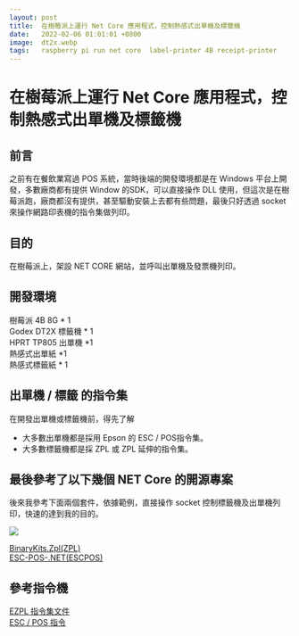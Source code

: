 ```yaml
---
layout: post
title:  在樹莓派上運行 Net Core 應用程式，控制熱感式出單機及標籤機
date:   2022-02-06 01:01:01 +0800
image:  dt2x.webp
tags:   raspberry pi run net core  label-printer 4B receipt-printer
---
```


# 在樹莓派上運行 Net Core 應用程式，控制熱感式出單機及標籤機
## 前言
之前有在餐飲業寫過 POS 系統，當時後端的開發環境都是在 Windows 平台上開發，多數廠商都有提供 Window 的SDK，可以直接操作 DLL 使用，但這次是在樹莓派跑，廠商都沒有提供，甚至驅動安裝上去都有些問題，最後只好透過 socket 來操作網路印表機的指令集做列印。

## 目的
在樹莓派上，架設 NET CORE 網站，並呼叫出單機及發票機列印。

## 開發環境 
樹莓派 4B 8G * 1  
Godex DT2X 標籤機 * 1  
HPRT TP805 出單機 *1   
熱感式出單紙 *1  
熱感式標籤紙 * 1  

## 出單機 / 標籤 的指令集
在開發出單機或標籤機前，得先了解
* 大多數出單機都是採用 Epson 的 ESC / POS指令集。
* 大多數標籤機都是採 ZPL 或 ZPL 延伸的指令集。

## 最後參考了以下幾個 NET Core 的開源專案
後來我參考下面兩個套件，依據範例，直接操作 socket 控制標籤機及出單機列印，快速的達到我的目的。

![](https://i.imgur.com/OlVNEbY.jpg)

[BinaryKits.Zpl(ZPL)](https://github.com/BinaryKits/BinaryKits.Zpl?fbclid=IwAR3sAIo_xYb4CIvber1Zn6_xf5iF9rNSEuEE1Hv9hIwgQexHPmvJhRNf0dM)  
[ESC-POS-.NET(ESCPOS)](https://github.com/lukevp/ESC-POS-.NET?fbclid=IwAR3VXmlSilaS9rUclz8vVRcl8GVyXW1eA6bbZWN6Ms4SH7IAgxTCWsV5H_s)

## 參考指令機

[EZPL 指令集文件](https://www.feyin.cn/blog/2019/12/08/differences-between-zpl-epl-and-tsc-instructions/)  
[ESC / POS 指令](http://www.powenko.com/wordpress/escpos%E6%8C%87%E4%BB%A4%E9%9B%86%E8%AA%AA%E6%98%8E/)  
